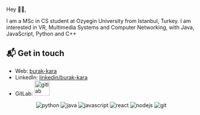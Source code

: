 Hey 👋🏻,

I am a MSc in CS student at Ozyegin University from Istanbul, Turkey. I am interested in VR, Multimedia Systems and Computer Networking, with Java, JavaScript, Python and C++

## 📬 Get in touch
- Web: [burak-kara][1]
- LinkedIn: [linkedin/burak-kara][2]
- GitLab: [<img src="https://www.vectorlogo.zone/logos/gitlab/gitlab-icon.svg" alt="gitlab" width="40" height="40">][3]

<p align="center">
  <img src="https://www.vectorlogo.zone/logos/python/python-ar21.svg" alt="python">
  <img src="https://www.vectorlogo.zone/logos/java/java-ar21.svg" alt="java">
  <img src="https://www.vectorlogo.zone/logos/javascript/javascript-ar21.svg" alt="javascript">
  <img src="https://www.vectorlogo.zone/logos/reactjs/reactjs-ar21.svg" alt="react">
  <img src="https://www.vectorlogo.zone/logos/nodejs/nodejs-ar21.svg" alt="nodejs">
  <img src="https://www.vectorlogo.zone/logos/git-scm/git-scm-ar21.svg" alt="git">
</p>

<!--
**burak-kara/burak-kara** is a ✨ _special_ ✨ repository because its `README.md` (this file) appears on your GitHub profile.

Here are some ideas to get you started:

- 🔭 I’m currently working on ...
- 🌱 I’m currently learning ...
- 👯 I’m looking to collaborate on ...
- 🤔 I’m looking for help with ...
- 💬 Ask me about ...
- 📫 How to reach me: ...
- 😄 Pronouns: ...
- ⚡ Fun fact: ...
-->

[1]: https://burak-kara.web.app/
[2]: https://www.linkedin.com/in/burak--kara/
[3]: https://gitlab.com/burak.kara
